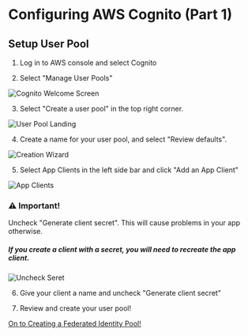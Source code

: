 # Configuring AWS Cognito (Part 1)

## Setup User Pool

1. Log in to AWS console and select Cognito

2. Select "Manage User Pools"

![Cognito Welcome Screen](/welcome-screen.png)

3. Select "Create a user pool" in the top right corner.

![User Pool Landing](/user-pool-landing.png)

4. Create a name for your user pool, and select "Review defaults".

![Creation Wizard](/create-wizard.png)

5. Select App Clients in the left side bar and click "Add an App Client"

![App Clients](/clients-page.png)

### ⚠️ Important!
Uncheck "Generate client secret". This will cause problems in your app otherwise.
##### If you create a client with a secret, you will need to recreate the app client.
![Uncheck Seret](/client-wizard.png)

6. Give your client a name and uncheck "Generate client secret"

7. Review and create your user pool!

[On to Creating a Federated Identity Pool!](/aws/federated-id-setup.md)

